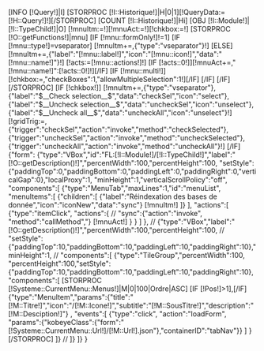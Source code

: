 [INFO [!Query!]|I]
[STORPROC [!I::Historique!]|H|0|1][!QueryData:=[!H::Query!]!][/STORPROC]
[COUNT [!I::Historique!]|Hi]
[OBJ [!I::Module!]|[!I::TypeChild!]|O]
[!mnuItm:=!][!mnuAct:=!][!chkbox:=!]
[STORPROC [!O::getFunctions!]|mnu]
	[IF [!mnu::formOnly!]!=1]
		[IF [!mnu::type!]=vseparator]
			[!mnuItm+=,{"type":"vseparator"}!]
		[ELSE]
			[!mnuItm+=,{"label":"[!mnu::label!]","icon":"[!mnu::icon!]","data":"[!mnu::name!]"}!]
			[!acts:=[!mnu::actions!]!]
			[IF [!acts::0!]][!mnuAct+=,"[!mnu::name!]":[!acts::0!]!][/IF]
			[IF [!mnu::multi!]][!chkbox:=,"checkBoxes":1,"allowMultipleSelection":1!][/IF]
		[/IF]
	[/IF]
[/STORPROC]
[IF [!chkbox!]]
	[!mnuItm+=,{"type":"vseparator"},{"label":"$__Check selection__$","data":"checkSel","icon":"select"},{"label":"$__Uncheck selection__$","data":"uncheckSel","icon":"unselect"},{"label":"$__Uncheck all__$","data":"uncheckAll","icon":"unselect"}!]
	[!gridTrig:=,{"trigger":"checkSel","action":"invoke","method":"checkSelected"},{"trigger":"uncheckSel","action":"invoke","method":"uncheckSelected"},{"trigger":"uncheckAll","action":"invoke","method":"uncheckAll"}!]
[/IF]
{"form":
{"type":"VBox","id":"FL:[!I::Module!]/[!I::TypeChild!]","label":"[!O::getDescription()!]","percentWidth":100,"percentHeight":100, 
"setStyle":{"paddingTop":0,"paddingBottom":0,"paddingLeft":0,"paddingRight":0,"verticalGap":0},"localProxy":1, "minHeight":1,"verticalScrollPolicy":"off",
"components":[
	{"type":"MenuTab","maxLines":1,"id":"menuList",
		"menuItems":[
			{"children":[
				{"label":"Réindexation des bases de donnée","icon":"iconNew","data":"sync"}
				[!mnuItm!]
			]}
		],
		"actions":[
			{"type":"itemClick", "actions":{
//					"sync":{"action":"invoke", "method":"callMethod","}
					[!mnuAct!]
				}
			}
		]
	},
//	{"type":"VBox","label":"[!O::getDescription()!]","percentWidth":100,"percentHeight":100,
//	"setStyle":{"paddingTop":10,"paddingBottom":10,"paddingLeft":10,"paddingRight":10},"minHeight":1,
//	"components":[
		{"type":"TileGroup","percentWidth":100, "percentHeight":100,"setStyle":{"paddingTop":10,"paddingBottom":10,"paddingLeft":10,"paddingRight":10},
		"components":[
			[STORPROC [!Systeme::CurrentMenu::Menus!]|M|0|100|Ordre|ASC]
				[IF [!Pos!]>1],[/IF]
				{"type":"MenuItem","params":{"title":"[!M::Titre!]","icon":"/[!M::Icone!]","subtitle":"[!M::SousTitre!]","description":"[!M::Desciption!]"}
				,	"events":[
						{"type":"click", "action":"loadForm", "params":{"kobeyeClass":{"form":"[!Systeme::CurrentMenu::Url!]/[!M::Url!].json"},"containerID":"tabNav"}}
					]
				}
			[/STORPROC]
		]}
//	]}
]}
}
